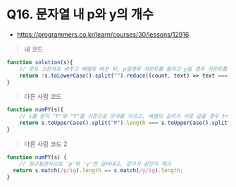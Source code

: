 # Q16. 문자열 내 p와 y의 개수
- https://programmers.co.kr/learn/courses/30/lessons/12916

> 내 코드
```js
function solution(s){
    // 모두 소문자로 바꾸고 배열로 바꾼 뒤, p일경우 카운트를 올리고 y일 경우 카운트를 내린다. 결과가 0일 경우 같은 개수이므로 true, 아니면 false
    return !s.toLowerCase().split("").reduce((count, text) => text === "p" ? count + 1 : text === "y" ? count - 1 : count, 0);
}
```

> 다른 사람 코드
```js
function numPY(s){
    // s를 문자 "P"와 "Y"를 기준으로 문자를 자르고, 배열의 길이가 서로 같을 경우 true, 아닐경우 false
    return s.toUpperCase().split("P").length === s.toUpperCase().split("Y").length;
}
```

> 다른 사람 코드 2
```js
function numPY(s) {
    // 정규표현식으로 'p'와 'y'만 걸러내고, 길이가 같은지 체크
  return s.match(/p/ig).length == s.match(/y/ig).length;
}
```